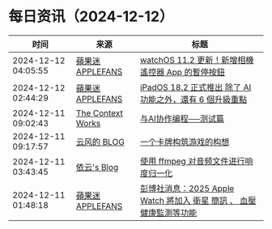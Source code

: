 ﻿# 每日资讯（2024-12-12）

|时间|来源|标题|
|---|---|---|
|2024-12-12 04:05:55|[蘋果迷 APPLEFANS](https://applefans.today/feed/)|[watchOS 11.2 更新！新增相機遙控器 App 的暫停按鈕](https://applefans.today/watchos-11-2/)|
|2024-12-12 02:44:29|[蘋果迷 APPLEFANS](https://applefans.today/feed/)|[iPadOS 18.2 正式推出 除了 AI 功能之外，還有 6 個升級重點](https://applefans.today/ipados-18-2/)|
|2024-12-11 09:02:43|[The Context Works](https://www.sund.site/index.xml)|[与AI协作编程──测试篇](https://sund.site/posts/2024/pairing-with-ai-01/)|
|2024-12-11 09:17:57|[云风的 BLOG](http://blog.codingnow.com/atom.xml)|[一个卡牌构筑游戏的构想](https://blog.codingnow.com/2024/12/deckbuilding_game.html)|
|2024-12-11 03:43:45|[依云's Blog](https://blog.lilydjwg.me/feed)|[使用 ffmpeg 对音频文件进行响度归一化](https://blog.lilydjwg.me/posts/216896.html)|
|2024-12-11 01:48:18|[蘋果迷 APPLEFANS](https://applefans.today/feed/)|[彭博社消息：2025 Apple Watch 將加入 衛星 簡訊 、 血壓 健康監測等功能](https://applefans.today/2024-12-apple-watch-2025-rumors-features/)|
